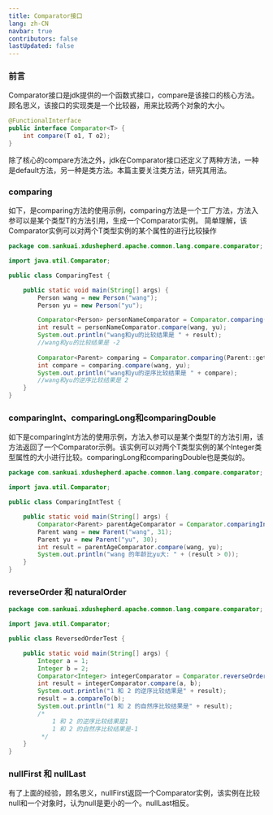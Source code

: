 ```yaml
---
title: Comparator接口
lang: zh-CN
navbar: true
contributors: false
lastUpdated: false
---
```


### 前言

Comparator接口是jdk提供的一个函数式接口，compare是该接口的核心方法。顾名思义，该接口的实现类是一个比较器，用来比较两个对象的大小。
```java
@FunctionalInterface
public interface Comparator<T> {
    int compare(T o1, T o2);
}
```
除了核心的compare方法之外，jdk在Comparator接口还定义了两种方法，一种是default方法，另一种是类方法。本篇主要关注类方法，研究其用法。

### comparing
如下，是comparing方法的使用示例，comparing方法是一个工厂方法，方法入参可以是某个类型T的方法引用，生成一个Comparator实例。 简单理解，该Comparator实例可以对两个T类型实例的某个属性的进行比较操作
````java
package com.sankuai.xdushepherd.apache.common.lang.compare.comparator;

import java.util.Comparator;

public class ComparingTest {

    public static void main(String[] args) {
        Person wang = new Person("wang");
        Person yu = new Person("yu");

        Comparator<Person> personNameComparator = Comparator.comparing(Person::getName);
        int result = personNameComparator.compare(wang, yu);
        System.out.println("wang和yu的比较结果是 " + result);
        //wang和yu的比较结果是 -2
        
        Comparator<Parent> comparing = Comparator.comparing(Parent::getName, Comparator.reverseOrder());
        int compare = comparing.compare(wang, yu);
        System.out.println("wang和yu的逆序比较结果是 " + compare);
        //wang和yu的逆序比较结果是 2
    }
}
````

### comparingInt、comparingLong和comparingDouble
如下是comparingInt方法的使用示例，方法入参可以是某个类型T的方法引用，该方法返回了一个Comparator示例。该实例可以对两个T类型实例的某个Integer类型属性的大小进行比较。comparingLong和comparingDouble也是类似的。
````java
package com.sankuai.xdushepherd.apache.common.lang.compare.comparator;

import java.util.Comparator;

public class ComparingIntTest {

    public static void main(String[] args) {
        Comparator<Parent> parentAgeComparator = Comparator.comparingInt(Parent::getAge);
        Parent wang = new Parent("wang", 31);
        Parent yu = new Parent("yu", 30);
        int result = parentAgeComparator.compare(wang, yu);
        System.out.println("wang 的年龄比yu大: " + (result > 0));
    }
}
````
### reverseOrder 和  naturalOrder

````java
package com.sankuai.xdushepherd.apache.common.lang.compare.comparator;

import java.util.Comparator;

public class ReversedOrderTest {

    public static void main(String[] args) {
        Integer a = 1;
        Integer b = 2;
        Comparator<Integer> integerComparator = Comparator.reverseOrder();
        int result = integerComparator.compare(a, b);
        System.out.println("1 和 2 的逆序比较结果是" + result);
        result = a.compareTo(b);
        System.out.println("1 和 2 的自然序比较结果是" + result);
        /*
            1 和 2 的逆序比较结果是1
            1 和 2 的自然序比较结果是-1
         */
    }
}
````

### nullFirst 和 nullLast

有了上面的经验，顾名思义，nullFirst返回一个Comparator实例，该实例在比较null和一个对象时，认为null是更小的一个。nullLast相反。





